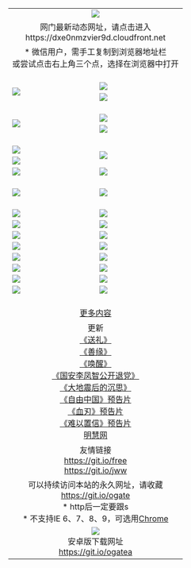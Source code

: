 ﻿<table>
  <tr></tr>
  <tr><td colspan=2 align=center><img src="https://cloud.githubusercontent.com/assets/11880933/13434984/f430fae2-e012-11e5-814f-c2df1e82b247.jpg" /></td></tr>
  <tr><td colspan=2 align=center>网门最新动态网址，请点击进入
<br>https://dxe0nmzvier9d.cloudfront.net
    </td>
  </tr>
  <tr>
    <td colspan=2 align=center>* 微信用户，需手工复制到浏览器地址栏<br>或尝试点击右上角三个点，选择在浏览器中打开
    <!--br>* IE6打开动态网址须在选项中勾选TLS 1.0--></td>
  </tr>
  <tr height="20">
  <tr>
    <td rowspan=2><a href="https://dxe0nmzvier9d.cloudfront.net/ogUP.aspx?name=11DKC.mp4&list=11DKC" target="_blank"><img src="https://dxe0nmzvier9d.cloudfront.net/Up/11DKC1.jpg" /></a></td> 
    <td><div><a href="https://dxe0nmzvier9d.cloudfront.net/ogUP.aspx?name=LRWS.mp4&list=LRWS" target="_blank"><img src="https://dxe0nmzvier9d.cloudfront.net/Up/LRWS.jpg" /></a></td>
   </tr>
  <tr>
    <td><a href="https://dxe0nmzvier9d.cloudfront.net/ogNiceVedio.aspx" target="_blank"><img src="https://dxe0nmzvier9d.cloudfront.net/Up/11TGKDY.jpg" /></a></td>
  </tr>
  <tr height="20">
  <tr>
    <td rowspan=2><a href="https://dxe0nmzvier9d.cloudfront.net/ogUP.aspx?name=4EE/DJ.mp4&list=4EEDJ" target="_blank"><img src="https://dxe0nmzvier9d.cloudfront.net/Up/4EE/DJ140.jpg"/></a></td>
    <td><a href="https://dxe0nmzvier9d.cloudfront.net/ogUP.aspx?name=4EE/ZG.mp4&list=4EEZG" target="_blank"><img src="https://dxe0nmzvier9d.cloudfront.net/Up/4EE/ZG0.jpg"/></a></td>
    <!--td><a href="https://dxe0nmzvier9d.cloudfront.net/ogUP.aspx?name=4EE/QQ.mp4&list=4EEQQ" target="_blank"><img src="https://dxe0nmzvier9d.cloudfront.net/Up/4EE/QQ0.jpg"/></a></td>
    <td><a href="https://dxe0nmzvier9d.cloudfront.net/ogUP.aspx?name=4EE/HQ.mp4&list=4EEHQ" target="_blank"><img src="https://dxe0nmzvier9d.cloudfront.net/Up/4EE/HQ0.jpg"/></a></td-->
  </tr>
  <tr>
    <td><a href="https://dxe0nmzvier9d.cloudfront.net/onCO.aspx?list=XWPL&mode=m" target="_blank"><img src="https://dxe0nmzvier9d.cloudfront.net/Up/0WZTT.jpg" /></a></td> 
  </tr>
  <tr height="20">
  <tr>
    <td><a href="https://dxe0nmzvier9d.cloudfront.net/ogUP.aspx?name=JQR.mp4&count=2" target="_blank"><img src="https://dxe0nmzvier9d.cloudfront.net/Up/JQR.jpg" /></a></td>   
    <td rowspan=2><a href="https://dxe0nmzvier9d.cloudfront.net/ogUP.aspx?name=JP.mp4&count=9" target="_blank"><img src="https://dxe0nmzvier9d.cloudfront.net/Up/JP.jpg" /></td>
  </tr>
  <tr>
    <td><a href="https://dxe0nmzvier9d.cloudfront.net/ogUP.aspx?name=WH.mp4" target="_blank"><img src="https://dxe0nmzvier9d.cloudfront.net/Up/WH.jpg" /></a></td>
  </tr>
  <tr>
    <td><a href="https://dxe0nmzvier9d.cloudfront.net/ogUP.aspx?name=SSZJ.mp4&list=SSZJ" target="_blank"><img src="https://dxe0nmzvier9d.cloudfront.net/Up/SSZJ.jpg" /></a></td>
    <td><a href="https://dxe0nmzvier9d.cloudfront.net/ogUP.aspx?name=WLSH.mp4&count=2" target="_blank"><img src="https://dxe0nmzvier9d.cloudfront.net/Up/WLSH.jpg" /></a</td>
  </tr>
  <tr height="20">
  <tr>
    <td><a href="https://dxe0nmzvier9d.cloudfront.net/ogUP.aspx?name=ZY.mp4&count=2015|16" target="_blank"><img src="https://dxe0nmzvier9d.cloudfront.net/Up/ZY.jpg" /></a</td>
    <td><a href="https://dxe0nmzvier9d.cloudfront.net/ogUP.aspx?name=XTFY.mp4&count=B|2,A|24" target="_blank"><img src="https://dxe0nmzvier9d.cloudfront.net/Up/XTFY.jpg" /></a></td>
  </tr>
  <tr height="20">
  </tr>
  <!--tr>
    <td><a href="https://dxe0nmzvier9d.cloudfront.net/ogUP.aspx?name=4EE/GX.mp4&list=4EEGX" target="_blank"><img src="https://dxe0nmzvier9d.cloudfront.net/Up/4EE/GX0.jpg"/></a></td>
    <td><a href="https://dxe0nmzvier9d.cloudfront.net/ogUP.aspx?name=4EE/HD.mp4&list=4EEHD" target="_blank"><img src="https://dxe0nmzvier9d.cloudfront.net/Up/4EE/HD0.jpg"/></a></td>
  </tr>
  <tr>
    <td><a href="https://dxe0nmzvier9d.cloudfront.net/ogUP.aspx?name=4EE/TX.mp4&list=4EETX" target="_blank"><img src="https://dxe0nmzvier9d.cloudfront.net/Up/4EE/TX0.jpg"/></a></td>
    <td><a href="https://dxe0nmzvier9d.cloudfront.net/ogUP.aspx?name=4EE/WZ.mp4&list=4EEWZ" target="_blank"><img src="https://dxe0nmzvier9d.cloudfront.net/Up/4EE/WZ0.jpg"/></a></td>
  </tr-->
  <tr>
    <td><a href="https://dxe0nmzvier9d.cloudfront.net/onUP.aspx?name=https://d1ni6yqhqrtjo7.cloudfront.net/" target="_blank"><img src="https://dxe0nmzvier9d.cloudfront.net/Up/0DTW.jpg"/></a></td>
    <td><a href="https://dxe0nmzvier9d.cloudfront.net/onUP.aspx?name=https://d240ns8up8earz.cloudfront.net/acenter/" target="_blank"><img src="https://dxe0nmzvier9d.cloudfront.net/Up/0TDW.jpg" /></a></td>
  </tr>
  <tr>
    <td><a href="https://dxe0nmzvier9d.cloudfront.net/onUP.aspx?name=https://d4508d6vomz2p.cloudfront.net/gb/nsc413.htm" target="_blank"><img src="https://dxe0nmzvier9d.cloudfront.net/Up/0DJY.jpg" /></a></td>
    <td><a href="https://dxe0nmzvier9d.cloudfront.net/onUP.aspx?name=https://d4apjbhkuxer1.cloudfront.net/xtr/gb/prog204.html" target="_blank"><img src="https://dxe0nmzvier9d.cloudfront.net/Up/0XTR.jpg" /></a></td>
  </tr>
  <tr>
    <td><a href="https://dxe0nmzvier9d.cloudfront.net/onUP.aspx?name=https://d3aj00iefsmfgc.cloudfront.net/" target="_blank"><img src="https://dxe0nmzvier9d.cloudfront.net/Up/0MHW.jpg" /></a></td>
    <td><a href="https://dxe0nmzvier9d.cloudfront.net/onUP.aspx?name=https://d20wz7qt14x5d2.cloudfront.net/" target="_blank"><img src="https://dxe0nmzvier9d.cloudfront.net/Up/0ZJW.jpg" /></a></td>
  </tr>
  <tr>
    <td><a href="https://dxe0nmzvier9d.cloudfront.net/ogUP.aspx?name=0FG.zip" target="_blank"><img src="https://dxe0nmzvier9d.cloudfront.net/Up/0FG.jpg" /></a></td>
    <td><a href="https://dxe0nmzvier9d.cloudfront.net/ogUP.aspx?name=0FGA.apk" target="_blank"><img src="https://dxe0nmzvier9d.cloudfront.net/Up/0FGA.jpg" /></a></td>
  </tr>
  <tr>
    <td><a href="https://dxe0nmzvier9d.cloudfront.net/ogUP.aspx?name=0U.zip" target="_blank"><img src="https://dxe0nmzvier9d.cloudfront.net/Up/0U.jpg" /></a></td>
    <td><a href="https://dxe0nmzvier9d.cloudfront.net/ogUP.aspx?name=0UA.apk" target="_blank"><img src="https://dxe0nmzvier9d.cloudfront.net/Up/0UA.jpg" /></a></td>
  </tr>
  <tr>
    <td><a href="https://dxe0nmzvier9d.cloudfront.net/ogUP.aspx?name=0iPPOTV.zip" target="_blank"><img src="https://dxe0nmzvier9d.cloudfront.net/Up/0iPPOTV.jpg" /></a></td>
    <td><a href="https://dxe0nmzvier9d.cloudfront.net/ogUP.aspx?name=0iNTD.apk" target="_blank"><img src="https://dxe0nmzvier9d.cloudfront.net/Up/0iNTD.jpg" /></a></td>
  </tr>
  <!--tr>
    <td><a href="https://dxe0nmzvier9d.cloudfront.net/ogNice.aspx" target="_blank"><img src="https://dxe0nmzvier9d.cloudfront.net/Up/0WCYY.jpg" /></a></td>
    <td><a href="https://dxe0nmzvier9d.cloudfront.net/onCO.aspx?list=XWPL&mode=m" target="_blank"><img src="https://dxe0nmzvier9d.cloudfront.net/Up/0WZTT.jpg" /></a></td> 
  </tr-->
  <tr>
    <td><a href="https://dxe0nmzvier9d.cloudfront.net/ogDY.aspx" target="_blank"><img src="https://dxe0nmzvier9d.cloudfront.net/Up/0FK.jpg" /></a></td>
    <td><a href="https://dxe0nmzvier9d.cloudfront.net/ogST.aspx" target="_blank"><img src="https://dxe0nmzvier9d.cloudfront.net/Up/0ST.jpg" /></a></td> 
  </tr>
  <tr>
    <td><a href="https://dxe0nmzvier9d.cloudfront.net/ogUP.aspx?name=_EA/%CA%AE%C4%EA.mp4&count=http://odisk.org/Up/_EA/%CA%AE%C4%EA.mp4;http://odisk.org/Up/_EE/%CC%CE%B8%E7%D9%A9%B5%E7%D3%B0%A3%BA%CA%AE%C4%EA.mp4|2|%CA%AE%C4%EA|%D5%FD%C6%AC;%CC%CE%B8%E7%D9%A9%B5%E7%D3%B0" target="_blank"><img src="https://dxe0nmzvier9d.cloudfront.net/Up/_EA/%E5%8D%81%E5%B9%B4_135.jpg" /></a></td>
    <td><a href="https://dxe0nmzvier9d.cloudfront.net/ogUP.aspx?name=_EC%C9%FA%CB%C0%D3%EB%C2%D6%BB%D8.mp4&count=http://v.ifeng.com/documentary/discovery/201501/039bdca9-5c34-4796-b332-43b8f831efce.shtml;http://v.ifeng.com/documentary/society/201501/030cc825-2840-4536-a0b8-416c88375055.shtml;http://v.ifeng.com/documentary/society/201501/03a412f8-32ec-4e18-81ba-98acf64ec1ca.shtml;http://v.ifeng.com/documentary/society/201501/03c58012-8e01-456a-9097-615b3b24a709.shtml|4|%C9%FA%CB%C0%D3%EB%C2%D6%BB%D8" target="_blank"><img src="https://dxe0nmzvier9d.cloudfront.net/Up/_EC/%C9%FA%CB%C0%D3%EB%C2%D6%BB%D8_135.jpg" /></a></td>
  </tr>
  <tr height="20">
  <tr>
    <td colspan=2 align=center><a href="https://dxe0nmzvier9d.cloudfront.net/ogNice.aspx">更多内容</a>
    </td>
  </tr>
  <tr>
    <td colspan=2 align=center>更新<br>
      <a href="https://dxe0nmzvier9d.cloudfront.net/ogUP.aspx?name=4ESL.mp4" target="_blank">《送礼》</a><br>
      <a href="https://dxe0nmzvier9d.cloudfront.net/ogUP.aspx?name=4ESY.mp4" target="_blank">《善缘》</a><br>
      <a href="https://dxe0nmzvier9d.cloudfront.net/ogUP.aspx?name=4EHX.mp4" target="_blank">《唤醒》</a><br>
      <a href="https://dxe0nmzvier9d.cloudfront.net/ogUP.aspx?name=4LFZ.mp4" target="_blank">《国安李凤智公开退党》</a><br>
      <a href="https://dxe0nmzvier9d.cloudfront.net/ogUP.aspx?name=4DDZHDCS.mp4" target="_blank">《大地震后的沉思》</a><br>
      <a href="https://dxe0nmzvier9d.cloudfront.net/ogUP.aspx?name=11ZYZG0.mp4" target="_blank">《自由中国》预告片</a><br>
      <a href="https://dxe0nmzvier9d.cloudfront.net/ogUP.aspx?name=11XR.mp4" target="_blank">《血刃》预告片</a><br>
      <a href="https://dxe0nmzvier9d.cloudfront.net/ogUP.aspx?name=11NYZX.mp4&count=2" target="_blank">《难以置信》预告片</a><br>
      <a href="https://dxe0nmzvier9d.cloudfront.net/onUP.aspx?name=https://www.minghui.org/" target="_blank">明慧网</a>
    </td>
  </tr>
  <tr>
    <td colspan=2 align=center>友情链接<br>
      <a href="https://git.io/free" target="_blank">https://git.io/free</a><br>
      <a href="https://git.io/jww" target="_blank">https://git.io/jww</a>
    </td>
  </tr>
  <tr>
    <td colspan=2 align=center>可以持续访问本站的永久网址，请收藏<br/><a href="https://git.io/ogate" target="_blank">https://git.io/ogate</a><br/>* http后一定要跟s<br/>* 不支持IE 6、7、8、9，可选用<a href="https://dxe0nmzvier9d.cloudfront.net/ogUP.aspx?name=0ChromePortable.zip">Chrome</a></td>
  </tr>
  <tr>
    <td colspan=2 align=center><a href="https://dxe0nmzvier9d.cloudfront.net/ogUP.aspx?name=0oGate.apk" target="_blank"><img src="https://cloud.githubusercontent.com/assets/11880933/13720399/75e143ee-e842-11e5-9f0a-1421f423c80f.jpg" /></a><br>安卓版下载网址<br><a href="https://git.io/ogatea">https://git.io/ogatea</a></td>
  </tr>
  <!--tr>
    <td colspan=2 align=center>可能失效的动态网址
    </td>
  </tr-->
</table>
